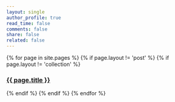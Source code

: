 ```yaml
---
layout: single
author_profile: true
read_time: false
comments: false
share: false
related: false
---
```


<div class="entries-{{ entries_layout }}">
{% for page in site.pages %}
  {% if page.layout != 'post' %}  
    {% if page.layout != 'collection' %}  
      <h3><a href="{{ page.url }}">{{ page.title }}</a></h3>
    {% endif %}
  {% endif %}
{% endfor %}
</div>


